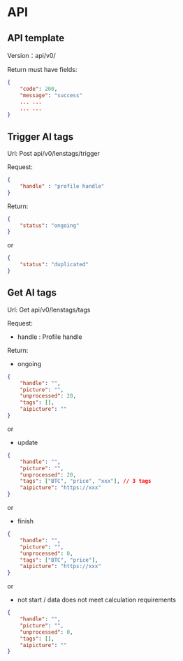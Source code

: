 # API

## API template

Version：api/v0/

Return must have fields:
```json
{
    "code": 200,
    "message": "success"
    ... ...
    ... ...
}
```

## Trigger AI tags

Url: Post api/v0/lenstags/trigger

Request:
```json
{
    "handle" : "profile handle"
}
```

Return:
```json
{
    "status": "ongoing"
}
```

or

```json
{
    "status": "duplicated"
}
```

## Get AI tags

Url: Get api/v0/lenstags/tags

Request:
- handle : Profile handle

Return:

- ongoing

```json
{
    "handle": "",
    "picture": "",
    "unprocessed": 20, 
    "tags": [], 
    "aipicture": "" 
}
```
or

- update

```json
{
    "handle": "",
    "picture": "",
    "unprocessed": 20, 
    "tags": ["BTC", "price", "xxx"], // 3 tags
    "aipicture": "https://xxx" 
}
```
or

- finish

```json
{
    "handle": "",
    "picture": "",
    "unprocessed": 0, 
    "tags": ["BTC", "price"],
    "aipicture": "https://xxx" 
}
```

or

- not start / data does not meet calculation requirements

```json
{
    "handle": "",
    "picture": "",
    "unprocessed": 0, 
    "tags": [],
    "aipicture": "" 
}
```



